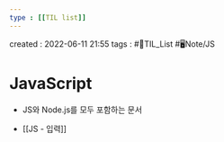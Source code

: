 ```yaml
---
type : [[TIL list]]
---
```


created : 2022-06-11 21:55
tags : #📌TIL_List #🖥️Note/JS 

# JavaScript 
- JS와 Node.js를 모두 포함하는 문서

- [[JS - 입력]]
